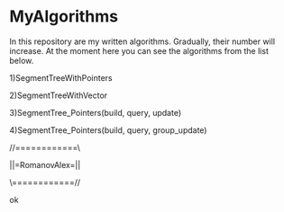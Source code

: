 # MyAlgorithms

In this repository are my written algorithms. Gradually, their number will increase.
At the moment here you can see the algorithms from the list below.                  


1)SegmentTreeWithPointers

2)SegmentTreeWithVector

3)SegmentTree_Pointers(build, query, update)

4)SegmentTree_Pointers(build, query, group_update)

//============\\

||=RomanovAlex=||

\\============//

ok
